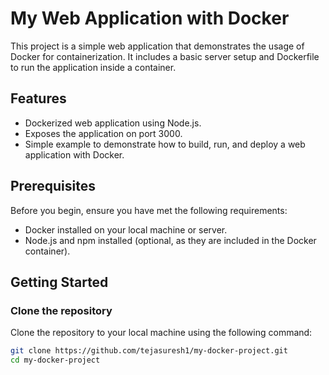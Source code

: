 # My Web Application with Docker

This project is a simple web application that demonstrates the usage of Docker for containerization. It includes a basic server setup and Dockerfile to run the application inside a container.

## Features
- Dockerized web application using Node.js.
- Exposes the application on port 3000.
- Simple example to demonstrate how to build, run, and deploy a web application with Docker.

## Prerequisites
Before you begin, ensure you have met the following requirements:
- Docker installed on your local machine or server.
- Node.js and npm installed (optional, as they are included in the Docker container).

## Getting Started

### Clone the repository
Clone the repository to your local machine using the following command:

```bash
git clone https://github.com/tejasuresh1/my-docker-project.git
cd my-docker-project
  
